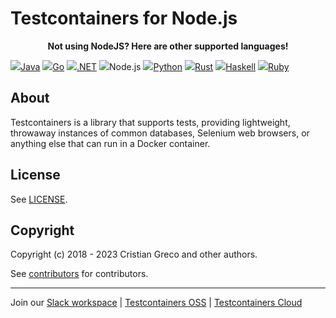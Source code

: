 # Testcontainers for Node.js

<p style="text-align: center"><strong>Not using NodeJS? Here are other supported languages!</strong></p>
<div class="card-grid">
    <a href="https://java.testcontainers.org/" class="card-grid-item"><img src="/site/language-logos/java.svg"/>Java</a>
    <a href="https://golang.testcontainers.org/" class="card-grid-item"><img src="/site/language-logos/go.svg"/>Go</a>
    <a href="https://dotnet.testcontainers.org/" class="card-grid-item"><img src="/site/language-logos/dotnet.svg"/>.NET</a>
    <a class="card-grid-item"><img src="/site/language-logos/nodejs.svg"/>Node.js</a>
    <a href="https://testcontainers-python.readthedocs.io/en/latest/" class="card-grid-item"><img src="/site/language-logos/python.svg"/>Python</a>
    <a href="https://docs.rs/testcontainers/latest/testcontainers/" class="card-grid-item"><img src="/site/language-logos/rust.svg"/>Rust</a>
    <a class="card-grid-item" href="https://github.com/testcontainers/testcontainers-hs/"><img src="/site/language-logos/haskell.svg"/>Haskell</a>
    <a href="https://github.com/testcontainers/testcontainers-ruby/" class="card-grid-item" ><img src="/site/language-logos/ruby.svg"/>Ruby</a>
</div>

## About

Testcontainers is a library that supports tests, providing lightweight, throwaway instances of common databases, Selenium web browsers, or anything else that can run in a Docker container.

## License

See [LICENSE](https://raw.githubusercontent.com/testcontainers/testcontainers-node/main/LICENSE).

## Copyright

Copyright (c) 2018 - 2023 Cristian Greco and other authors.

See [contributors](https://github.com/testcontainers/testcontainers-node/graphs/contributors/) for contributors.

---

Join our [Slack workspace](https://slack.testcontainers.org/) | [Testcontainers OSS](https://java.testcontainers.org/) | [Testcontainers Cloud](https://www.testcontainers.cloud/)